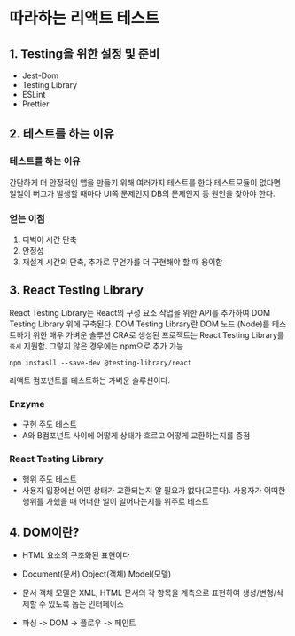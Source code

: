 # 따라하는 리액트 테스트

## 1. Testing을 위한 설정 및 준비

-   Jest-Dom
-   Testing Library
-   ESLint
-   Prettier

## 2. 테스트를 하는 이유

### 테스트를 하는 이유

간단하게 더 안정적인 앱을 만들기 위해 여러가지 테스트를 한다
테스트모듈이 없다면 일일이 버그가 발생할 때마다 UI쪽 문제인지 DB의 문제인지 등 원인을 찾아야 한다.

### 얻는 이점

1. 디벅이 시간 단축
2. 안정성
3. 재설계 시간의 단축, 추가로 무언가를 더 구현해야 할 때 용이함

## 3. React Testing Library

React Testing Library는 React의 구성 요소 작업을 위한 API를 추가하여 DOM Testing Library 위에 구축된다.
DOM Testing Library란 DOM 노드 (Node)를 테스트하기 위한 매우 가벼운 솔루션
CRA로 생성된 프로젝트는 React Testing Library를 `즉시` 지원함.
그렇지 않은 경우에는 npm으로 추가 가능

```
npm instasll --save-dev @testing-library/react
```

리액트 컴포넌트를 테스트하는 가벼운 솔루션이다.

### Enzyme

-   구현 주도 테스트
-   A와 B컴포넌트 사이에 어떻게 상태가 흐르고 어떻게 교환하는지를 중점

### React Testing Library

-   행위 주도 테스트
-   사용자 입장에선 어떤 상태가 교환되는지 알 필요가 없다(모른다).
    사용자가 어떠한 행위를 가했을 때 어떠한 일이 일어나는지를 위주로 테스트

## 4. DOM이란?

-   HTML 요소의 구조화된 표현이다
-   Document(문서) Object(객체) Model(모델)
-   문서 객체 모델은 XML, HTML 문서의 각 항목을 계측으로 표현하여 생성/변형/삭제할 수 있도록 돕는 인터페이스

-   파싱 -> DOM -> 플로우 -> 페인트
